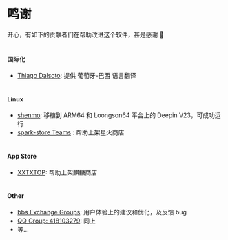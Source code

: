 # 鸣谢
开心，有如下的贡献者们在帮助改进这个软件，甚是感谢 🙇‍
<br><br>

#### 国际化
- [Thiago Dalsoto](https://github.com/thiagodalsoto): 提供 葡萄牙-巴西 语言翻译
<br><br>

#### Linux
- [shenmo](https://github.com/shenmo7192): 移植到 ARM64 和 Loongson64 平台上的 Deepin V23，可成功运行
- [spark-store Teams](https://gitee.com/spark-store-project/spark-store) : 帮助上架星火商店
<br><br>

#### App Store
- [XXTXTOP](http://www.xiongshijie.top/): 帮助上架麒麟商店
<br><br>

#### Other
- [bbs Exchange Groups](https://txc.qq.com/products/649489): 用户体验上的建议和优化，及反馈 bug
- [QQ Group: 418103279](https://qm.qq.com/cgi-bin/qm/qr?authKey=5pYNrJL7%2F8biKzT5LMj8dbjkpPvUvdLVbAOcNTydiqTDNc49yg0wtVcub8Cu3Pqa&k=OluWZhjVMhwP-6RO9Y7FFkJcXGiS4CVk&noverify=0): 同上
- 等...

